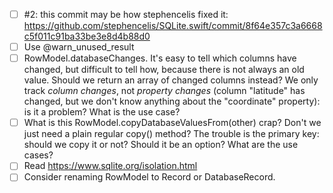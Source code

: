- [ ] #2: this commit may be how stephencelis fixed it: https://github.com/stephencelis/SQLite.swift/commit/8f64e357c3a6668c5f011c91ba33be3e8d4b88d0
- [ ] Use @warn_unused_result
- [ ] RowModel.databaseChanges. It's easy to tell which columns have changed, but difficult to tell how, because there is not always an old value. Should we return an array of changed columns instead? We only track *column changes*, not *property changes* (column "latitude" has changed, but we don't know anything about the "coordinate" property): is it a problem? What is the use case?
- [ ] What is this RowModel.copyDatabaseValuesFrom(other) crap? Don't we just need a plain regular copy() method? The trouble is the primary key: should we copy it or not? Should it be an option? What are the use cases?
- [ ] Read https://www.sqlite.org/isolation.html
- [ ] Consider renaming RowModel to Record or DatabaseRecord.
